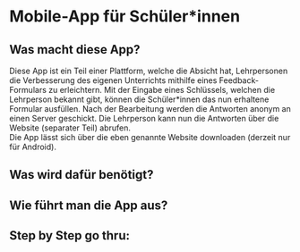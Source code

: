 # Mobile-App für Schüler*innen

## Was macht diese App?

Diese App ist ein Teil einer Plattform, welche die Absicht hat, Lehrpersonen die Verbesserung des eigenen Unterrichts mithilfe eines Feedback-Formulars zu erleichtern. Mit der Eingabe eines Schlüssels, welchen die Lehrperson bekannt gibt, können die Schüler\*innen das nun erhaltene Formular ausfüllen. Nach der Bearbeitung werden die Antworten anonym an einen Server geschickt. Die Lehrperson kann nun die Antworten über die Website (separater Teil) abrufen.  
Die App lässt sich über die eben genannte Website downloaden (derzeit nur für Android).

## Was wird dafür benötigt?

## Wie führt man die App aus?

## Step by Step go thru:

